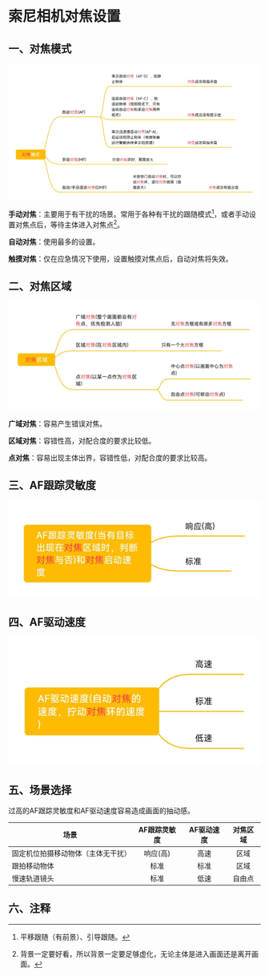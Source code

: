 # 索尼相机对焦设置
## 一、对焦模式
![](https://github.com/cq3210408/image/blob/main/%E7%B4%A2%E5%B0%BC%E7%9B%B8%E6%9C%BA%E5%AF%B9%E7%84%A6%E8%AE%BE%E7%BD%AE/IMG_1717577793244.jpg?raw=true)

**手动对焦**：主要用于有干扰的场景。常用于各种有干扰的跟随模式[^1]，或者手动设置对焦点后，等待主体进入对焦点[^2]。

**自动对焦**：使用最多的设置。

**触摸对焦**：仅在应急情况下使用，设置触摸对焦点后，自动对焦将失效。

## 二、对焦区域
![](https://github.com/cq3210408/image/blob/main/%E7%B4%A2%E5%B0%BC%E7%9B%B8%E6%9C%BA%E5%AF%B9%E7%84%A6%E8%AE%BE%E7%BD%AE/IMG_1717577878702.jpg?raw=true)

**广域对焦**：容易产生错误对焦。

**区域对焦**：容错性高，对配合度的要求比较低。

**点对焦**：容易出现主体出界，容错性低，对配合度的要求比较高。




## 三、AF跟踪灵敏度
![AF跟踪灵敏度](https://github.com/cq3210408/image/blob/main/%E7%B4%A2%E5%B0%BC%E7%9B%B8%E6%9C%BA%E5%AF%B9%E7%84%A6%E8%AE%BE%E7%BD%AE/IMG_1717577977613.jpg?raw=true)

## 四、AF驱动速度
![AF驱动速度](https://github.com/cq3210408/image/blob/main/%E7%B4%A2%E5%B0%BC%E7%9B%B8%E6%9C%BA%E5%AF%B9%E7%84%A6%E8%AE%BE%E7%BD%AE/IMG_1717577920188.jpg?raw=true)

## 五、场景选择
过高的AF跟踪灵敏度和AF驱动速度容易造成画面的抽动感。


| 场景 | AF跟踪灵敏度 | AF驱动速度 | 对焦区域 |
|-|:-:|:-:|:-:|
|固定机位拍摄移动物体（主体无干扰）|响应(高)|高速|区域|
|跟拍移动物体|标准|标准|区域|
|慢速轨道镜头|标准|低速|自由点|


## 六、注释
[^1]:平移跟随（有前景）、引导跟随。
[^2]:背景一定要好看，所以背景一定要足够虚化，无论主体是进入画面还是离开画面。
